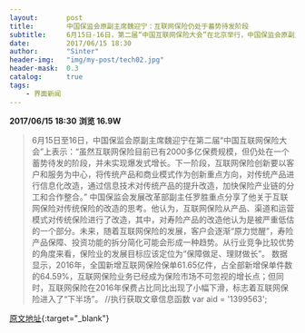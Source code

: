 ```yaml
---
layout:       post
title:        中国保监会原副主席魏迎宁：互联网保险仍处于蓄势待发阶段
subtitle:     6月15日-16日，第二届“中国互联网保险大会”在北京举行，中国保监会原副主席魏迎宁在致辞中表示，虽然互联网保险目前已有2000多亿保费规模，但仍处在一个蓄势待发的阶段，并未实现爆发式增长。
date:         2017/06/15 18:30
author:       "Sinter"
header-img:   "img/my-post/tech02.jpg"
header-mask:  0.3
catalog:      true
tags:
    - 界面新闻
---
```


**2017/06/15 18:30**  **浏览 16.9W**

> 6月15日至16日，中国保监会原副主席魏迎宁在第二届“中国互联网保险大会”上表示：“虽然互联网保险目前已有2000多亿保费规模，但仍处在一个蓄势待发的阶段，并未实现爆发式增长。下一阶段，互联网保险创新要以客户和服务为中心，将传统产品和商业模式作为创新重点方向，对传统产品进行信息化改造，通过信息技术对传统产品的提升改造，加快保险产业链的分工和合作整合。”
中国保监会发展改革部副主任罗胜重点分享了他关于互联网保险对传统保险的改造的思考。他认为，互联网保险从产品、渠道和运营模式对传统保险进行了改造，其中，对寿险产品的改造他认为是被严重低估的一个部分。未来，随着互联网保险的发展，客户会逐渐“原力觉醒”，寿险产品保障、投资功能的拆分简化可能会形成一种趋势。从行业竞争比较优势的角度来看，保险业的发展目标应该定位为“保障做足、理财做长”。
数据显示，2016年，全国新增互联网保险保单61.65亿件，占全部新增保单件数的64.59%，互联网保险业务已经成为保险市场不可忽视的增长点；但同时，互联网保险在2016年保费占比同比出现了小幅下滑，标志着互联网保险进入了“下半场”。
	//执行获取文章信息函数
	var aid = '1399563';


[原文地址](http://www.jiemian.com/article/1399563.html){:target="_blank"}


